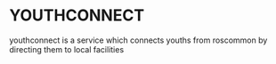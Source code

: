 # YOUTHCONNECT
youthconnect is a service which connects youths from roscommon by directing them to local facilities
